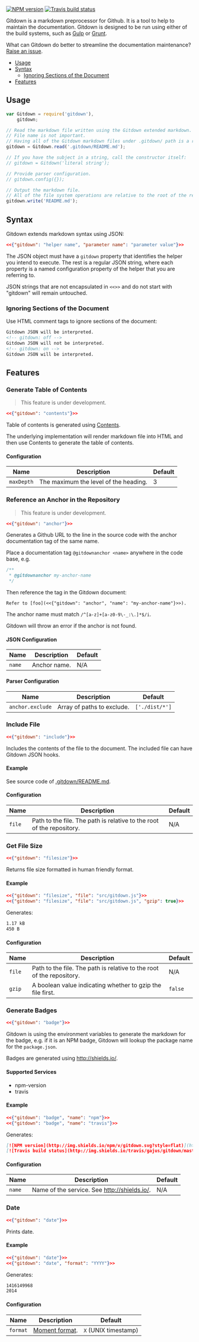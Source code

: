 [![NPM version](http://img.shields.io/npm/v/gitdown.svg?style=flat)](https://www.npmjs.org/package/gitdown)
[![Travis build status](http://img.shields.io/travis/gajus/gitdown/master.svg?style=flat)](https://travis-ci.org/gajus/gitdown)

Gitdown is a markdown preprocessor for Github. It is a tool to help to maintain the documentation. Gitdown is designed to be run using either of the build systems, such as [Gulp](http://gulpjs.com/) or [Grunt](http://gruntjs.com/).

What can Gitdown do better to streamline the documentation maintenance? [Raise an issue](https://github.com/gajus/gitdown/issues).

* [Usage](#usage)
* [Syntax](#syntax)
  * [Ignoring Sections of the Document](#ignoring-sections-of-the-document)
* [Features](#features)


## Usage

```js
var Gitdown = require('gitdown'),
    gitdown;

// Read the markdown file written using the Gitdown extended markdown.
// File name is not important.
// Having all of the Gitdown markdown files under .gitdown/ path is a recommended convention.
gitdown = Gitdown.read('.gitdown/README.md');

// If you have the subject in a string, call the constructor itself:
// gitdown = Gitdown('literal string');

// Provide parser configuration.
// gitdown.config({});

// Output the markdown file.
// All of the file system operations are relative to the root of the repository.
gitdown.write('README.md');
```

## Syntax

Gitdown extends markdown syntax using JSON:

<!-- gitdown: off -->
```json
<<{"gitdown": "helper name", "parameter name": "parameter value"}>>
```
<!-- gitdown: on -->

The JSON object must have a `gitdown` property that identifies the helper you intend to execute. The rest is a regular JSON string, where each property is a named configuration property of the helper that you are referring to.

JSON strings that are not encapsulated in `<<>>` and do not start with "gitdown" will remain untouched.

### Ignoring Sections of the Document

Use HTML comment tags to ignore sections of the document:

```html
Gitdown JSON will be interpreted.
<!-- gitdown: off -->
Gitdown JSON will not be interpreted.
<!-- gitdown: on -->
Gitdown JSON will be interpreted.
```

## Features

### Generate Table of Contents

> This feature is under development.

<!-- gitdown: off -->
```json
<<{"gitdown": "contents"}>>
```
<!-- gitdown: on -->

Table of contents is generated using [Contents](https://github.com/gajus/contents).

The underlying implementation will render markdown file into HTML and then use Contents to generate the table of contents.

#### Configuration

| Name | Description | Default |
| --- | --- | --- |
| `maxDepth` | The maximum the level of the heading. | 3 |
### Reference an Anchor in the Repository

> This feature is under development.

<!-- gitdown: off -->
```json
<<{"gitdown": "anchor"}>>
```
<!-- gitdown: on -->

Generates a Github URL to the line in the source code with the anchor documentation tag of the same name.

Place a documentation tag `@gitdownanchor <name>` anywhere in the code base, e.g.

```js
/**
 * @gitdownanchor my-anchor-name
 */
```

Then reference the tag in the Gitdown document:

<!-- gitdown: off -->
```
Refer to [foo](<<{"gitdown": "anchor", "name": "my-anchor-name"}>>).
```
<!-- gitdown: on -->

The anchor name must match `/^[a-z]+[a-z0-9\-_:\.]*$/i`.

Gitdown will throw an error if the anchor is not found.

#### JSON Configuration

| Name | Description | Default |
| --- | --- | --- |
| `name` | Anchor name. | N/A |

#### Parser Configuration

| Name | Description | Default |
| --- | --- | --- |
| `anchor.exclude` | Array of paths to exclude. | `['./dist/*']` |
### Include File

<!-- gitdown: off -->
```json
<<{"gitdown": "include"}>>
```
<!-- gitdown: on -->

Includes the contents of the file to the document. The included file can have Gitdown JSON hooks.

#### Example

See source code of [.gitdown/README.md](https://github.com/gajus/gitdown/blob/master/.gitdown/README.md).

#### Configuration

| Name | Description | Default |
| --- | --- | --- |
| `file` | Path to the file. The path is relative to the root of the repository. | N/A |
### Get File Size

<!-- gitdown: off -->
```json
<<{"gitdown": "filesize"}>>
```
<!-- gitdown: on -->

Returns file size formatted in human friendly format.

#### Example

<!-- gitdown: off -->
```json
<<{"gitdown": "filesize", "file": "src/gitdown.js"}>>
<<{"gitdown": "filesize", "file": "src/gitdown.js", "gzip": true}>>
```
<!-- gitdown: on -->

Generates:

```markdown
1.17 kB
450 B
```

#### Configuration

| Name | Description | Default |
| --- | --- | --- |
| `file` | Path to the file. The path is relative to the root of the repository. | N/A |
| `gzip` | A boolean value indicating whether to gzip the file first. | `false` |
### Generate Badges

<!-- gitdown: off -->
```json
<<{"gitdown": "badge"}>>
```
<!-- gitdown: on -->

Gitdown is using the environment variables to generate the markdown for the badge, e.g. if it is an NPM badge, Gitdown will lookup the package name for the `package.json`.

Badges are generated using http://shields.io/.

#### Supported Services

* npm-version
* travis

#### Example

<!-- gitdown: off -->
```json
<<{"gitdown": "badge", "name": "npm"}>>
<<{"gitdown": "badge", "name": "travis"}>>
```
<!-- gitdown: on -->

Generates:

```markdown
[![NPM version](http://img.shields.io/npm/v/gitdown.svg?style=flat)](https://www.npmjs.org/package/gitdown)
[![Travis build status](http://img.shields.io/travis/gajus/gitdown/master.svg?style=flat)](https://travis-ci.org/gajus/gitdown)
```

#### Configuration

| Name | Description | Default |
| --- | --- | --- |
| `name` | Name of the service. See http://shields.io/. | N/A |
### Date

<!-- gitdown: off -->
```json
<<{"gitdown": "date"}>>
```
<!-- gitdown: on -->

Prints date.

#### Example

<!-- gitdown: off -->
```json
<<{"gitdown": "date"}>>
<<{"gitdown": "date", "format": "YYYY"}>>
```
<!-- gitdown: on -->

Generates:

```markdown
1416149968
2014
```

#### Configuration

| Name | Description | Default |
| --- | --- | --- |
| `format` | [Moment format](http://momentjs.com/docs/#/displaying/format/). | `X` (UNIX timestamp) |
